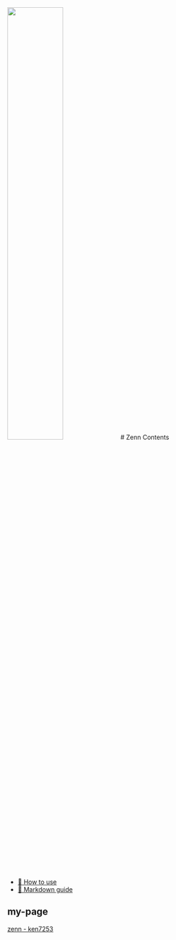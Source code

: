 <img src="https://user-images.githubusercontent.com/57705206/95226656-295bb980-0838-11eb-97be-a420ecffb43d.png" width="50%" height="auto">
# Zenn Contents

* [📘 How to use](https://zenn.dev/zenn/articles/zenn-cli-guide)
* [📘 Markdown guide](https://zenn.dev/zenn/articles/markdown-guide)

## my-page
[zenn - ken7253](https://zenn.dev/ken7253)
